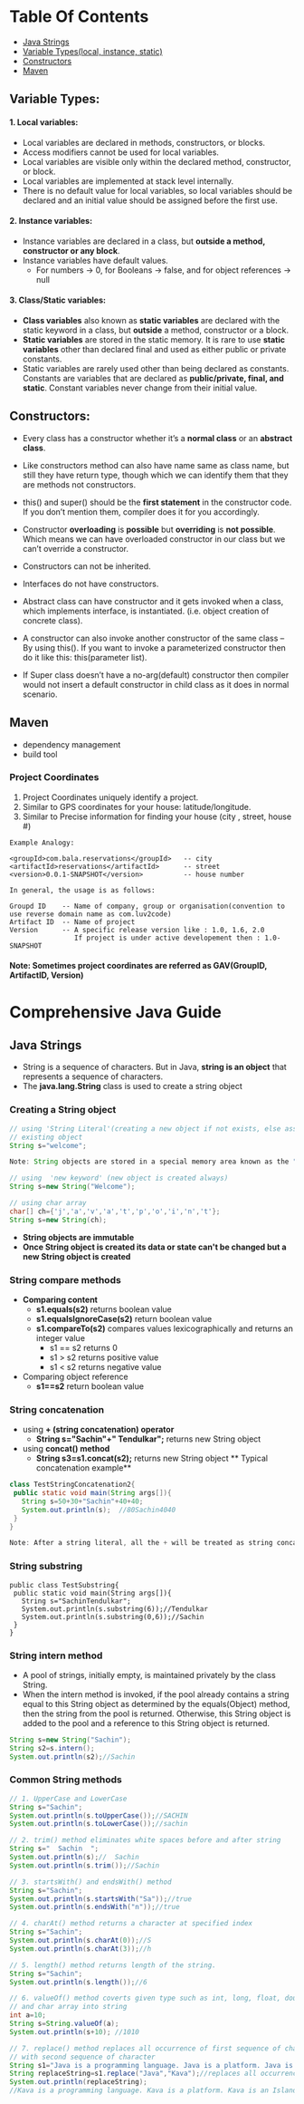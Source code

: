 # Table Of Contents
- [ Java Strings ](#java-strings)
- [ Variable Types(local, instance, static) ](#variabletypes)
- [ Constructors ](#constructors)
- [ Maven ](#maven)


<a name="variabletypes"></a>
## Variable Types:
#### 1. Local variables:
- Local variables are declared in methods, constructors, or blocks.
- Access modifiers cannot be used for local variables.
- Local variables are visible only within the declared method, constructor, or block.
- Local variables are implemented at stack level internally.
- There is no default value for local variables, so local variables should be declared and an initial value should be assigned before the first use.

#### 2. Instance variables:
- Instance variables are declared in a class, but **outside a method, constructor or any block**.
- Instance variables have default values. 
    - For numbers -> 0, for Booleans ->  false, and for object references -> null
#### 3. Class/Static variables:
- **Class variables** also known as **static variables** are declared with the static keyword in a class, but **outside** a method, constructor or a block.
- **Static variables** are stored in the static memory. It is rare to use **static variables** other than declared final and used as either public or private constants.
- Static variables are rarely used other than being declared as constants. Constants are variables that are declared as **public/private, final, and static**. Constant variables never change from their initial value.




<a name="constructors"></a>
## Constructors:

- Every class has a constructor whether it’s a **normal class** or an **abstract class**.

- Like constructors method can also have name same as class name, but still they have 
  return type, though which  we can identify them that they are methods not constructors.
  
- this() and super() should be the **first statement** in the constructor code. 
  If you don’t mention them, compiler does it for you accordingly.
  
- Constructor **overloading** is **possible** but **overriding** is **not possible**. 
  Which means we can have overloaded   constructor in our class but we can’t override a constructor.
  
- Constructors can not be inherited.

- Interfaces do not have constructors.

- Abstract class can have constructor and it gets invoked when a class, which implements 
  interface, is instantiated. (i.e. object creation of concrete class).
  
- A constructor can also invoke another constructor of the same class – By using this(). 
  If you want to invoke a parameterized constructor then do it like this: this(parameter list).
  
- If Super class doesn’t have a no-arg(default) constructor then compiler would not insert a default constructor
  in child class as it does in normal scenario.

<a name="maven"></a>
## Maven
- dependency management
- build tool

### Project Coordinates
1. Project Coordinates uniquely identify a project.
2. Similar to GPS coordinates for your house:  latitude/longitude.
3. Similar to Precise information for finding your house (city , street, house #)
```
Example Analogy:

<groupId>com.bala.reservations</groupId>   -- city
<artifactId>reservations</artifactId>      -- street
<version>0.0.1-SNAPSHOT</version>          -- house number

In general, the usage is as follows:

Groupd ID    -- Name of company, group or organisation(convention to use reverse domain name as com.luv2code)
Artifact ID  -- Name of project 
Version      -- A specific release version like : 1.0, 1.6, 2.0
                If project is under active developement then : 1.0-SNAPSHOT

```
#### Note: Sometimes project coordinates are referred as GAV(GroupID, ArtifactID, Version)

# Comprehensive Java Guide

<a name="java-strings"></a>
## Java Strings
* String is a sequence of characters. But in Java, **string is an object** that represents a sequence of characters. 
* The **java.lang.String** class is used to create a string object

### Creating a String object
```java
// using 'String Literal'(creating a new object if not exists, else assign a reference of already 
// existing object
String s="welcome";   

Note: String objects are stored in a special memory area known as the "string constant pool".

// using  'new keyword' (new object is created always)
String s=new String("Welcome");  

// using char array
char[] ch={'j','a','v','a','t','p','o','i','n','t'};  
String s=new String(ch);

```

* **String objects are immutable**
* **Once String object is created its data or state can't be changed but a new String object is created**

### String compare methods
* **Comparing content**
   - **s1.equals(s2)** returns boolean value
   - **s1.equalsIgnoreCase(s2)** return boolean value
   - **s1.compareTo(s2)** compares values lexicographically and returns an integer value
       - s1 == s2  returns 0
       - s1 > s2   returns positive value
       - s1 < s2   returns negative value
* Comparing object reference
   - **s1==s2** return boolean value
   
### String concatenation
  - using **+ (string concatenation) operator**
     - **String s="Sachin"+" Tendulkar";**  returns new String object
  - using **concat() method**
     - **String s3=s1.concat(s2);** returns new String object
** Typical concatenation example**  
```java
class TestStringConcatenation2{  
 public static void main(String args[]){  
   String s=50+30+"Sachin"+40+40;  
   System.out.println(s);  //80Sachin4040  
 }  
}  

Note: After a string literal, all the + will be treated as string concatenation operator.
```
### String substring
```
public class TestSubstring{  
 public static void main(String args[]){  
   String s="SachinTendulkar";  
   System.out.println(s.substring(6));//Tendulkar  
   System.out.println(s.substring(0,6));//Sachin  
 }  
}
```

### String intern method
* A pool of strings, initially empty, is maintained privately by the class String.
* When the intern method is invoked, if the pool already contains a string equal to this String object as determined by the     equals(Object) method, then the string from the pool is returned. Otherwise, this String object is added to the pool and 
a reference to this String object is returned.

```java
String s=new String("Sachin");  
String s2=s.intern();  
System.out.println(s2);//Sachin  

```

### Common String methods
```java
// 1. UpperCase and LowerCase
String s="Sachin";  
System.out.println(s.toUpperCase());//SACHIN  
System.out.println(s.toLowerCase());//sachin

// 2. trim() method eliminates white spaces before and after string
String s="  Sachin  ";  
System.out.println(s);//  Sachin    
System.out.println(s.trim());//Sachin

// 3. startsWith() and endsWith() method
String s="Sachin";  
System.out.println(s.startsWith("Sa"));//true  
System.out.println(s.endsWith("n"));//true

// 4. charAt() method returns a character at specified index
String s="Sachin";  
System.out.println(s.charAt(0));//S  
System.out.println(s.charAt(3));//h  

// 5. length() method returns length of the string.
String s="Sachin";  
System.out.println(s.length());//6  

// 6. valueOf() method coverts given type such as int, long, float, double, boolean, char 
// and char array into string
int a=10;  
String s=String.valueOf(a);  
System.out.println(s+10); //1010

// 7. replace() method replaces all occurrence of first sequence of character 
// with second sequence of character
String s1="Java is a programming language. Java is a platform. Java is an Island.";    
String replaceString=s1.replace("Java","Kava");//replaces all occurrences of "Java" to "Kava"    
System.out.println(replaceString);  
//Kava is a programming language. Kava is a platform. Kava is an Island.




```
 



